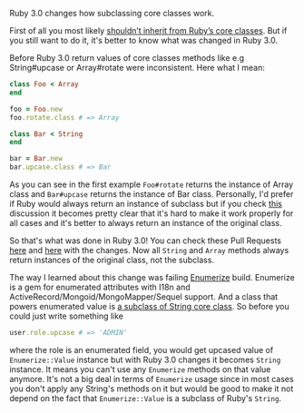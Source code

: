 Ruby 3.0 changes how subclassing core classes work.

First of all you most likely [shouldn’t inherit from Ruby’s core classes](https://avdi.codes/why-you-shouldnt-inherit-from-rubys-core-classes-and-what-to-do-instead/). But if you still want to do it, it's better to know what was changed in Ruby 3.0.

Before Ruby 3.0 return values of core classes methods like e.g String#upcase or Array#rotate were inconsistent. Here what I mean:

```ruby
class Foo < Array
end

foo = Foo.new
foo.rotate.class # => Array
```

```ruby
class Bar < String
end

bar = Bar.new
bar.upcase.class # => Bar
```

As you can see in the first example `Foo#rotate` returns the instance of Array class and `Bar#upcase` returns the instance of Bar class. Personally, I'd prefer if Ruby would always return an instance of subclass but if you check [this](https://bugs.ruby-lang.org/issues/6087) discussion it becomes pretty clear that it's hard to make it work properly for all cases and it's better to always return an instance of the original class.

So that's what was done in Ruby 3.0! You can check these Pull Requests [here](https://github.com/ruby/ruby/pull/3701) and [here](https://github.com/ruby/ruby/pull/3690) with the changes. Now all `String` and `Array` methods always return instances of the original class, not the subclass.

The way I learned about this change was failing [Enumerize](https://github.com/brainspec/enumerize) build. Enumerize is a gem for enumerated attributes with I18n and ActiveRecord/Mongoid/MongoMapper/Sequel support. And a class that powers enumerated value is [a subclass of String core class](https://github.com/brainspec/enumerize/blob/abb2290a8666d085385915af2b3dcece3aebb4e8/lib/enumerize/value.rb#L7). So before you could just write something like

```ruby
user.role.upcase # => 'ADMIN'
```

where the role is an enumerated field, you would get upcased value of `Enumerize::Value` instance but with Ruby 3.0 changes it becomes `String` instance. It means you can't use any `Enumerize` methods on that value anymore. It's not a big deal in terms of `Enumerize` usage since in most cases you don't apply any String's methods on it but would be good to make it not depend on the fact that `Enumerize::Value` is a subclass of Ruby's `String`.
